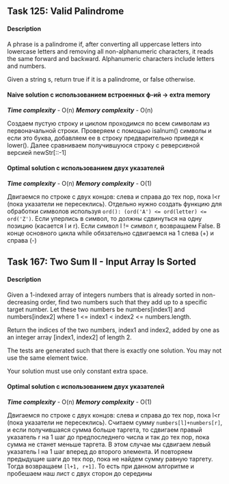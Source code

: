 ## Task 125: Valid Palindrome

#### Description

A phrase is a palindrome if, after converting all uppercase letters into lowercase 
letters and removing all non-alphanumeric characters, it reads the same forward and backward. 
Alphanumeric characters include letters and numbers.

Given a string s, return true if it is a palindrome, or false otherwise.

#### Naive solution c использованием встроенных ф-ий -> extra memory
***Time complexity*** - O(n)
***Memory complexity*** - O(n)

Создаем пустую строку и циклом проходимся по всем символам из первоначальной строки. 
Проверяем с помощью isalnum() символы и если это буква, добавляем ее в строку предварительно 
приведя к lower(). Далее сравниваем получившуюся строку с реверсивной версией newStr[::-1]

#### Optimal solution c использованием двух указателей
***Time complexity*** - O(n)
***Memory complexity*** - O(1)

Двигаемся по строке с двух концов: слева и справа до тех пор,
пока l<r (пока указатели не пересеклись). Отдельно нужно создать функцию для обработки символов 
используя `ord(): (ord('A') <= ord(letter) <= ord('Z')`. Если уперлись в символ, 
то должны сдвинуться на одну позицию (касается l и r). Если символ l != символ r, возвращаем False.
В конце основного цикла while обязательно сдвигаемся на 1 слева (+) и справа (-)


## Task 167: Two Sum II - Input Array Is Sorted

#### Description

Given a 1-indexed array of integers numbers that is already sorted in non-decreasing order, 
find two numbers such that they add up to a specific target number. 
Let these two numbers be numbers[index1] and numbers[index2] 
where 1 <= index1 < index2 <= numbers.length.

Return the indices of the two numbers, index1 and index2, added by one as an integer 
array [index1, index2] of length 2.

The tests are generated such that there is exactly one solution. 
You may not use the same element twice.

Your solution must use only constant extra space.

#### Optimal solution c использованием двух указателей
***Time complexity*** - O(n)
***Memory complexity*** - O(1)


Двигаемся по строке с двух концов: слева и справа до тех пор, пока l<r 
(пока указатели не пересеклись).
Считаем сумму `numbers[l]+numbers[r]`, и если получившаяся сумма больше таргета, 
то сдвигаем правый указатель r на 1 шаг до предпоследнего числа и так до тех пор, пока сумма 
не станет меньше таргета. В этом случае мы сдвигаем левый указатель l на 1 шаг вперед до второго 
элемента. И повторяем предыдущие шаги до тех пор, пока не найдем сумму равную таргету. 
Тогда возвращаем `[l+1, r+1]`. То есть при данном алгоритме и пробешаем наш лист с двух сторон до 
середины
